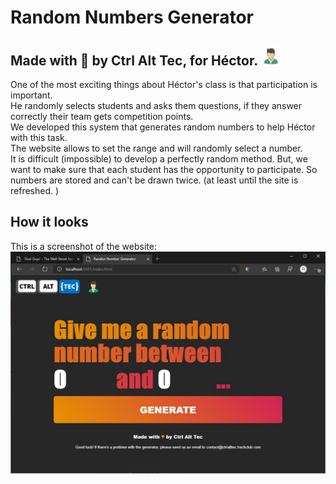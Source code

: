 # Random Numbers Generator
## Made with 💙  by Ctrl Alt Tec, for Héctor. <img src = "good.png" height = 30px>
One of the most exciting things about Héctor's class is that participation is important.<br>
He randomly selects students and asks them questions, if they answer correctly their team gets competition points. <br>
We developed this system that generates random numbers to help Héctor with this task. <br>
The website allows to set the range and will randomly select a number. <br>
It is difficult (impossible) to develop a perfectly random method. But, we want to make sure that each student has the opportunity to participate. So numbers are stored and can't be drawn twice. (at least until the site is refreshed. ) <br>

## How it looks
This is a screenshot of the website: 
<img src = "screenshot.jpg">
  